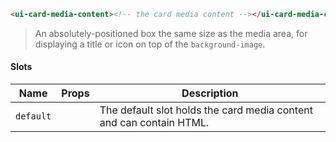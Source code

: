 ```html
<ui-card-media-content><!-- the card media content --></ui-card-media-content>
```

> An absolutely-positioned box the same size as the media area, for displaying a title or icon on top of the `background-image`.

#### Slots

| Name      | Props | Description                                                         |
| --------- | ----- | ------------------------------------------------------------------- |
| `default` |       | The default slot holds the card media content and can contain HTML. |
